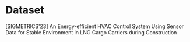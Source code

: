 # Dataset
[SIGMETRICS'23] An Energy-efficient HVAC Control System Using Sensor Data for
Stable Environment in LNG Cargo Carriers during Construction
